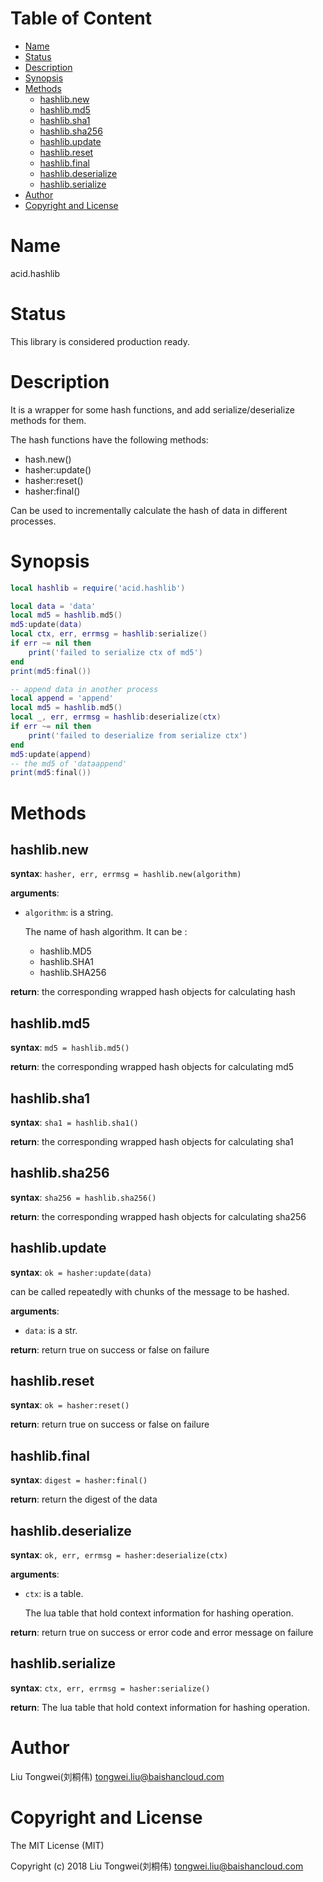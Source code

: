 <!-- START doctoc generated TOC please keep comment here to allow auto update -->
<!-- DON'T EDIT THIS SECTION, INSTEAD RE-RUN doctoc TO UPDATE -->
#   Table of Content

- [Name](#name)
- [Status](#status)
- [Description](#description)
- [Synopsis](#synopsis)
- [Methods](#methods)
  - [hashlib.new](#hashlibnew)
  - [hashlib.md5](#hashlibmd5)
  - [hashlib.sha1](#hashlibsha1)
  - [hashlib.sha256](#hashlibsha256)
  - [hashlib.update](#hashlibupdate)
  - [hashlib.reset](#hashlibreset)
  - [hashlib.final](#hashlibfinal)
  - [hashlib.deserialize](#hashlibdeserialize)
  - [hashlib.serialize](#hashlibserialize)
- [Author](#author)
- [Copyright and License](#copyright-and-license)

<!-- END doctoc generated TOC please keep comment here to allow auto update -->


#   Name

acid.hashlib

#   Status

This library is considered production ready.

#   Description

It is a wrapper for some hash functions,
and add serialize/deserialize methods for them.

The hash functions have the following methods:
- hash.new()
- hasher:update()
- hasher:reset()
- hasher:final()

Can be used to incrementally calculate the hash of data in different processes.

#   Synopsis

```lua
local hashlib = require('acid.hashlib')

local data = 'data'
local md5 = hashlib.md5()
md5:update(data)
local ctx, err, errmsg = hashlib:serialize()
if err ~= nil then
    print('failed to serialize ctx of md5')
end
print(md5:final())

-- append data in another process
local append = 'append'
local md5 = hashlib.md5()
local _, err, errmsg = hashlib:deserialize(ctx)
if err ~= nil then
    print('failed to deserialize from serialize ctx')
end
md5:update(append)
-- the md5 of 'dataappend'
print(md5:final())

```

#   Methods

##  hashlib.new

**syntax**:
`hasher, err, errmsg = hashlib.new(algorithm)`

**arguments**:
-   `algorithm`:
    is a string.

    The name of hash algorithm.
    It can be :
    - hashlib.MD5
    - hashlib.SHA1
    - hashlib.SHA256

**return**:
the corresponding wrapped hash objects for calculating hash

##  hashlib.md5

**syntax**:
`md5 = hashlib.md5()`

**return**:
the corresponding wrapped hash objects for calculating md5

##  hashlib.sha1

**syntax**:
`sha1 = hashlib.sha1()`

**return**:
the corresponding wrapped hash objects for calculating sha1

##  hashlib.sha256

**syntax**:
`sha256 = hashlib.sha256()`

**return**:
the corresponding wrapped hash objects for calculating sha256

##  hashlib.update

**syntax**:
`ok = hasher:update(data)`

can be called repeatedly with chunks of the message to be hashed.

**arguments**:

-   `data`:
    is a str.

**return**:
return true on success or false on failure

##  hashlib.reset

**syntax**:
`ok = hasher:reset()`

**return**:
return true on success or false on failure

##  hashlib.final

**syntax**:
`digest = hasher:final()`

**return**:
return the digest of the data

##  hashlib.deserialize

**syntax**:
`ok, err, errmsg = hasher:deserialize(ctx)`

**arguments**:

-   `ctx`:
    is a table.

    The lua table that hold context information for hashing operation.

**return**:
return true on success or error code and error message on failure

##  hashlib.serialize

**syntax**:
`ctx, err, errmsg = hasher:serialize()`

**return**:
The lua table that hold context information for hashing operation.

#   Author

Liu Tongwei(刘桐伟) <tongwei.liu@baishancloud.com>

#   Copyright and License

The MIT License (MIT)

Copyright (c) 2018 Liu Tongwei(刘桐伟) <tongwei.liu@baishancloud.com>
